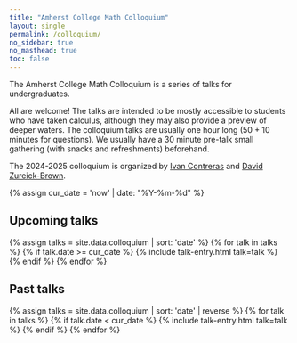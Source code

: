 ```yaml
---
title: "Amherst College Math Colloquium"
layout: single
permalink: /colloquium/
no_sidebar: true
no_masthead: true
toc: false
---
```


<script>
$(document).ready(function() {
  $('.toggle-abstract').click(function() {
    var abstractDiv = $(this).next('.talk-abstract');
    abstractDiv.toggle(); // Toggle visibility

    // Change button text based on visibility
    if (abstractDiv.is(':visible')) {
      $(this).text('Hide Abstract');
    } else {
      $(this).text('Show Abstract');
    }
  });
});
</script>

<script>
$(document).ready(function() {
  $('.toggle-bio').click(function() {
    var abstractDiv = $(this).next('.talk-bio');
    abstractDiv.toggle(); // Toggle visibility

    // Change button text based on visibility
    if (abstractDiv.is(':visible')) {
      $(this).text('Hide Bio');
    } else {
      $(this).text('Show Bio');
    }
  });
});
</script>


<style>
.seminar-talk {
  margin-bottom: 20px;
}

.talk-title {
  display: inline-block;
  margin-right: 10px;
}

.toggle-abstract, .toggle-bio {
  background-color: #007BFF;
  color: white;
  border: none;
  padding: 2px 5px;
  cursor: pointer;
  border-radius: 5px;
}

.toggle-abstract:hover {
  background-color: #0056b3;
}
</style>

The Amherst College Math Colloquium is a series of talks for undergraduates.

All are welcome! The talks are intended to be mostly accessible to students who have taken calculus, although they may also provide a preview of deeper waters. The colloquium talks are usually one hour long (50 + 10 minutes for questions). We usually have a 30 minute pre-talk small gathering (with snacks and refreshments) beforehand.

The 2024-2025 colloquium is organized by [Ivan Contreras](https://icontreraspalacios.people.amherst.edu/) and [David Zureick-Brown](https://dmzb.github.io/).


{% assign cur_date = 'now' | date: "%Y-%m-%d" %}
## Upcoming talks
{% assign talks = site.data.colloquium | sort: 'date' %}
{% for talk in talks %}
  {% if talk.date >= cur_date %} {% include talk-entry.html talk=talk %} {% endif %}
{% endfor %}

## Past talks
{% assign talks = site.data.colloquium | sort: 'date' | reverse %}
{% for talk in talks %}
  {% if talk.date < cur_date %} {% include talk-entry.html talk=talk %} {% endif %}
{% endfor %}

